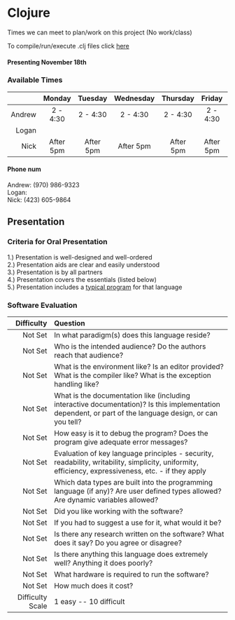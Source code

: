 # Clojure
Times we can meet to plan/work on this project (No work/class) <br>

To compile/run/execute .clj files click [here](https://leiningen.org/#install)

#### Presenting November 18th

### Available Times
|       | Monday | Tuesday | Wednesday | Thursday | Friday | Saturday | Sunday |
|------:|:------:|:-------:|:---------:|:--------:|:------:|:--------:|:-------|
| Andrew|2 - 4:30| 2 - 4:30| 2 - 4:30  | 2 - 4:30 |2 - 4:30|    Any   |   Any  | 
| Logan |        |         |           |          |        |          |        |
| Nick  |After 5pm|After 5pm|After 5pm|After 5pm|After 5pm|Not Available|Any|

#### Phone num
Andrew: (970) 986-9323    <br>
Logan:                    <br> 
Nick:   (423) 605-9864    <br>

## Presentation 

### Criteria for Oral Presentation 
1.) Presentation is well-designed and well-ordered <br>
2.) Presentation aids are clear and easily understood <br>
3.) Presentation is by all partners <br>
4.) Presentation covers the essentials (listed below) <br> 
5.) Presentation includes a [typical program](https://github.com/andrewcp54/prolang-finalproject/blob/master/eliza_basic.clj) for that language <br> 

### Software Evaluation 
| Difficulty | Question |
|-----------:|:---------|
| Not Set    | In what paradigm(s) does this language reside? |
| Not Set    | Who is the intended audience? Do the authors reach that audience? |
| Not Set    | What is the environment like? Is an editor provided? What is the compiler like? What is the exception handling like? |
| Not Set    | What is the documentation like (including interactive documentation)? Is this implementation dependent, or part of the language design, or can you tell? |
| Not Set    | How easy is it to debug the program? Does the program give adequate error messages?  |
| Not Set    | Evaluation of key language principles - security, readability, writability, simplicity, uniformity, efficiency, expressiveness, etc. - if they apply  |
| Not Set    | Which data types are built into the programming language (if any)? Are user defined types allowed? Are dynamic variables allowed? |
| Not Set    | Did you like working with the software? |
| Not Set    | If you had to suggest a use for it, what would it be? |
| Not Set    | Is there any research written on the software? What does it say? Do you agree or disagree? |
| Not Set    | Is there anything this language does extremely well? Anything it does poorly? |
| Not Set    | What hardware is required to run the software? |
| Not Set    | How much does it cost? |
| Difficulty Scale | 1 easy -- 10 difficult
